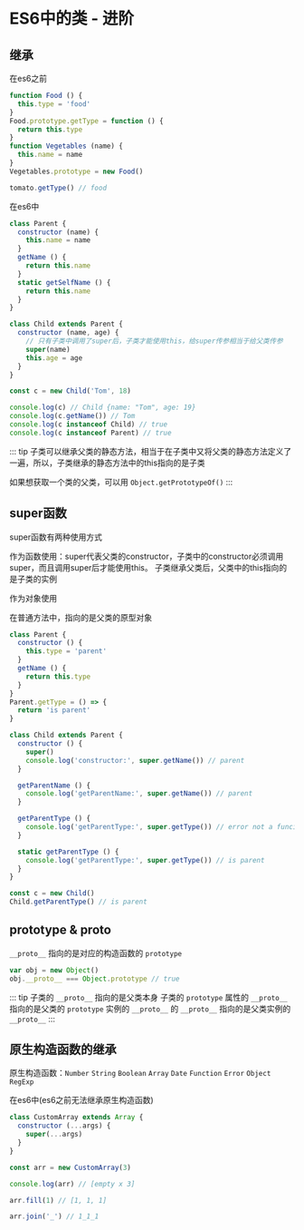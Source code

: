 # ES6中的类 - 进阶

## 继承

在es6之前

```javascript
function Food () {
  this.type = 'food'
}
Food.prototype.getType = function () {
  return this.type
}
function Vegetables (name) {
  this.name = name
}
Vegetables.prototype = new Food()

tomato.getType() // food
```

在es6中

```javascript
class Parent {
  constructor (name) {
    this.name = name
  }
  getName () {
    return this.name
  }
  static getSelfName () {
    return this.name
  }
}

class Child extends Parent {
  constructor (name, age) {
    // 只有子类中调用了super后，子类才能使用this，给super传参相当于给父类传参
    super(name)
    this.age = age
  }
}

const c = new Child('Tom', 18)

console.log(c) // Child {name: "Tom", age: 19}
console.log(c.getName()) // Tom
console.log(c instanceof Child) // true
console.log(c instanceof Parent) // true
```

::: tip
子类可以继承父类的静态方法，相当于在子类中又将父类的静态方法定义了一遍，所以，子类继承的静态方法中的this指向的是子类

如果想获取一个类的父类，可以用 `Object.getPrototypeOf()`
:::

## super函数

super函数有两种使用方式

作为函数使用：super代表父类的constructor，子类中的constructor必须调用super，而且调用super后才能使用this。
子类继承父类后，父类中的this指向的是子类的实例

作为对象使用

在普通方法中，指向的是父类的原型对象

```javascript
class Parent {
  constructor () {
    this.type = 'parent'
  }
  getName () {
    return this.type
  }
}
Parent.getType = () => {
  return 'is parent'
}

class Child extends Parent {
  constructor () {
    super()
    console.log('constructor:', super.getName()) // parent
  }

  getParentName () {
    console.log('getParentName:', super.getName()) // parent
  }

  getParentType () {
    console.log('getParentType:', super.getType()) // error not a funciton
  }

  static getParentType () {
    console.log('getParentType:', super.getType()) // is parent
  }
}

const c = new Child()
Child.getParentType() // is parent
```

## prototype & __proto__

`__proto__` 指向的是对应的构造函数的 `prototype`

```javascript
var obj = new Object()
obj.__proto__ === Object.prototype // true
```

::: tip
子类的 `__proto__` 指向的是父类本身
子类的 `prototype` 属性的 `__proto__` 指向的是父类的 `prototype`
实例的 `__proto__` 的 `__proto__` 指向的是父类实例的 `__proto__`
:::

## 原生构造函数的继承

原生构造函数：`Number` `String` `Boolean` `Array` `Date` `Function` `Error` `Object` `RegExp`

在es6中(es6之前无法继承原生构造函数)

```javascript
class CustomArray extends Array {
  constructor (...args) {
    super(...args)
  }
}

const arr = new CustomArray(3)

console.log(arr) // [empty x 3]

arr.fill(1) // [1, 1, 1]

arr.join('_') // 1_1_1
```
